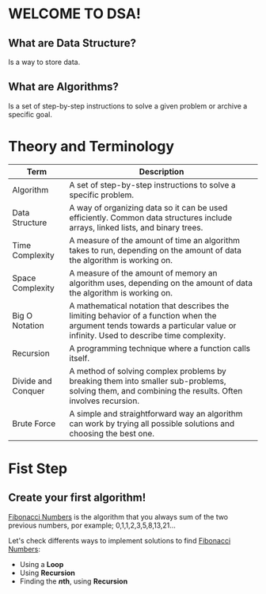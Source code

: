 # WELCOME TO DSA!

<h2>What are Data Structure?</h2>

Is a way to store data.

<h2>What are Algorithms?</h2>

Is a set of step-by-step instructions to solve a given problem or archive a specific goal.

<h1>Theory and Terminology</h1>

<table>
  <thead>
    <tr>
      <th>Term</th>
      <th>Description</th>
    </tr>
  </thead>
  <tbody>
    <tr>
      <td>Algorithm</td>
      <td>A set of step-by-step instructions to solve a specific problem.</td>
    </tr>
    <tr>
      <td>Data Structure</td>
      <td>A way of organizing data so it can be used efficiently. Common data structures include arrays, linked lists, and binary trees.</td>
    </tr>
    <tr>
      <td>Time Complexity</td>
      <td>A measure of the amount of time an algorithm takes to run, depending on the amount of data the algorithm is working on.</td>
    </tr>
    <tr>
      <td>Space Complexity</td>
      <td>A measure of the amount of memory an algorithm uses, depending on the amount of data the algorithm is working on.</td>
    </tr>
    <tr>
      <td>Big O Notation</td>
      <td>A mathematical notation that describes the limiting behavior of a function when the argument tends towards a particular value or infinity. Used to describe time complexity.</td>
    </tr>
    <tr>
      <td>Recursion</td>
      <td>A programming technique where a function calls itself.</td>
    </tr>
    <tr>
      <td>Divide and Conquer</td>
      <td>A method of solving complex problems by breaking them into smaller sub-problems, solving them, and combining the results. Often involves recursion.</td>
    </tr>
    <tr>
      <td>Brute Force</td>
      <td>A simple and straightforward way an algorithm can work by trying all possible solutions and choosing the best one.</td>
    </tr>
  </tbody>
</table>

# Fist Step

<h2> Create your first algorithm!</h2>

[Fibonacci Numbers](./FibonacciNumbers.js) is the algorithm that you always sum of the two previous numbers, por example; 0,1,1,2,3,5,8,13,21...

Let's check differents ways to implement solutions to find [Fibonacci Numbers](./FibonacciNumbers.js):

- Using a **Loop**
- Using **Recursion**
- Finding the ***n*th**, using **Recursion**
